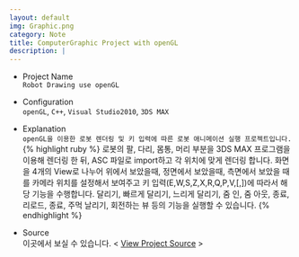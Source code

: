 ```yaml
---
layout: default
img: Graphic.png
category: Note
title: ComputerGraphic Project with openGL
description: |
---
```

- Project Name<br>
`Robot Drawing use openGL`
- Configuration<br>
`openGL`, `C++`, `Visual Studio2010`, `3DS MAX`
- Explanation<br>
`openGL을 이용한 로봇 렌더링 및 키 입력에 따른 로봇 애니메이션 실행 프로젝트입니다.`
{% highlight ruby %}
로봇의 팔, 다리, 몸통, 머리 부분을 3DS MAX 프로그램을 이용해 렌더링 한 뒤, ASC 파일로 import하고 각 위치에 맞게 렌더링 합니다.
화면을 4개의 View로 나누어 위에서 보았을때, 정면에서 보았을때, 측면에서 보았을 때를 카메라 위치를 설정해서 보여주고
키 입력(E,W,S,Z,X,R,Q,P,V,[,])에 따라서 해당 기능을 수행합니다.
달리기, 빠르게 달리기, 느리게 달리기, 줌 인, 줌 아웃, 종료, 리로드, 종료, 주먹 날리기, 회전하는 뷰 등의 기능을 실행할 수 있습니다.
{% endhighlight %}

- Source<br>
이곳에서 보실 수 있습니다. < [View Project Source][source] >

[source]:https://github.com/parkjoohwan/PCodes/tree/master/CumputerGraphics
